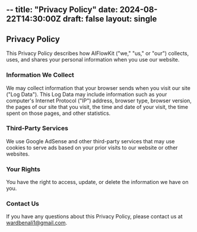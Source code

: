 --
title: "Privacy Policy"
date: 2024-08-22T14:30:00Z
draft: false
layout: single
---

## Privacy Policy

This Privacy Policy describes how AIFlowKit ("we," "us," or "our") collects, uses, and shares your personal information when you use our website.

### Information We Collect

We may collect information that your browser sends when you visit our site ("Log Data"). This Log Data may include information such as your computer's Internet Protocol ("IP") address, browser type, browser version, the pages of our site that you visit, the time and date of your visit, the time spent on those pages, and other statistics.

### Third-Party Services

We use Google AdSense and other third-party services that may use cookies to serve ads based on your prior visits to our website or other websites.

### Your Rights

You have the right to access, update, or delete the information we have on you.

### Contact Us

If you have any questions about this Privacy Policy, please contact us at wardbenali1@gmail.com.
